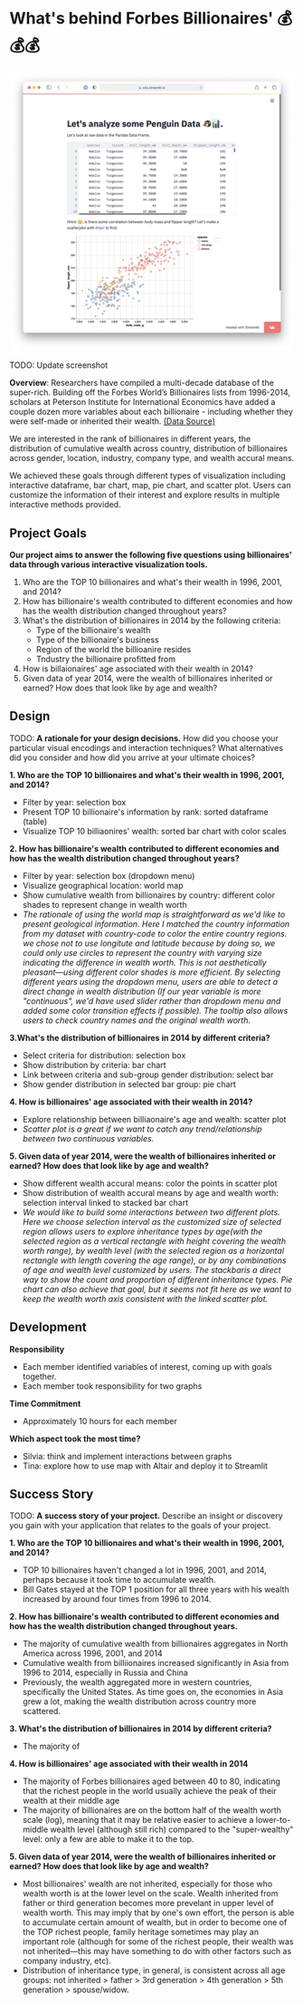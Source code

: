 # What's behind Forbes Billionaires' 💰💰💰

![A screenshot of your application. Could be a GIF.](screenshot.png)

TODO: Update screenshot

**Overview**: Researchers have compiled a multi-decade database of the super-rich. Building off the Forbes World’s Billionaires lists from 1996-2014, scholars at Peterson Institute for International Economics have added a couple dozen more variables about each billionaire - including whether they were self-made or inherited their wealth. 
[(Data Source)](https://corgis-edu.github.io/corgis/csv/billionaires/)

We are interested in the rank of billionaires in different years, the distribution of cumulative wealth across country, distribution of billionaires across gender, location, industry, company type, and wealth accural means. 

We achieved these goals through different types of visualization including interactive dataframe, bar chart, map, pie chart, and scatter plot. Users can customize the information of their interest and explore results in multiple interactive methods provided.

## Project Goals
**Our project aims to answer the following five questions using billionaires' data through various interactive visualization tools.**
1. Who are the TOP 10 billionaires and what's their wealth in 1996, 2001, and 2014?
2. How has billionaire's wealth contributed to different economies and how has the wealth distribution changed throughout years?
3. What's the distribution of billionaires in 2014 by the following criteria:
    - Type of the billionaire's wealth
    - Type of the billionaire's business
    - Region of the world the billioanire resides
    - Tndustry the billionaire profitted from
4. How is billaionaires' age associated with their wealth in 2014?
5. Given data of year 2014, were the wealth of billionaires inherited or earned? How does that look like by age and wealth?

## Design

TODO: **A rationale for your design decisions.** How did you choose your particular visual encodings and interaction techniques? What alternatives did you consider and how did you arrive at your ultimate choices?

**1. Who are the TOP 10 billionaires and what's their wealth in 1996, 2001, and 2014?**
  - Filter by year: selection box  
  - Present TOP 10 billionaire's information by rank: sorted dataframe (table)
  - Visualize TOP 10 billiaonires' wealth: sorted bar chart with color scales

 
**2. How has billionaire's wealth contributed to different economies and how has the wealth distribution changed throughout years?**
  - Filter by year: selection box (dropdown menu)
  - Visualize geographical location: world map
  - Show cumulative wealth from billionaires by country: different color shades to represent change in wealth worth 
  - *The rationale of using the world map is straightforward as we'd like to present geological information. Here I matched the country information from my dataset with country-code to color the entire country regions. we chose not to use longitute and latitude because by doing so, we could only use circles to represent the country with varying size indicating the difference in wealth worth. This is not aesthetically pleasant—using different color shades is more efficient. By selecting different years using the dropdown menu, users are able to detect a direct change in wealth distribution (If our year variable is more "continuous", we'd have used slider rather than dropdown menu and added some color transition effects if possible). The tooltip also allows users to check country names and the original wealth worth.*  


**3.What's the distribution of billionaires in 2014 by different criteria?**
  - Select criteria for distribution: selection box
  - Show distribution by criteria: bar chart
  - Link between criteria and sub-group gender distribution: select bar
  - Show gender distribution in selected bar group: pie chart

**4. How is billionaires' age associated with their wealth in 2014?**
  - Explore relationship between billiaonaire's age and wealth: scatter plot
  - *Scatter plot is a great if we want to catch any trend/relationship between two continuous variables.*


**5. Given data of year 2014, were the wealth of billionaires inherited or earned? How does that look like by age and wealth?**
  - Show different wealth accural means: color the points in scatter plot
  - Show distribution of wealth accural means by age and wealth worth: selection interval linked to stacked bar chart
  - *We would like to build some interactions between two different plots. Here we choose selection interval as the customized size of selected region allows users to explore inheritance types by age(with the selected region as a vertical rectangle with height covering the wealth worth range), by wealth level (with the selected region as a horizontal rectangle with length covering the age range), or by any combinations of age and wealth level customized by users. The stackbaris a direct way to show the count and proportion of different inheritance types. Pie chart can also achieve that goal, but it seems not fit here as we want to keep the wealth worth axis consistent with the linked scatter plot.*



## Development
**Responsibility**
- Each member identified variables of interest, coming up with goals together.
- Each member took responsibility for two graphs

**Time Commitment**
- Approximately 10 hours for each member


**Which aspect took the most time?**
- Silvia: think and implement interactions between graphs
- Tina: explore how to use map with Altair and deploy it to Streamlit



## Success Story

TODO:  **A success story of your project.** Describe an insight or discovery you gain with your application that relates to the goals of your project.




**1. Who are the TOP 10 billionaires and what's their wealth in 1996, 2001, and 2014?**
- TOP 10 billionaires haven't changed a lot in 1996, 2001, and 2014, perhaps because it took time to accumulate wealth.
- Bill Gates stayed at the TOP 1 position for all three years with his wealth increased by around four times from 1996 to 2014.


**2. How has billionaire's wealth contributed to different economies and how has the wealth distribution changed throughout years.**
- The majority of cumulative wealth from billionaires aggregates in North America across 1996, 2001, and 2014
- Cumulative wealth from billiionaires increased significantly in Asia from 1996 to 2014, especially in Russia and China
- Previously, the wealth aggregated more in western countries, specifically the United States. As time goes on, the economies in Asia grew a lot, making the wealth distribution across country more scattered.


**3. What's the distribution of billionaires in 2014 by different criteria?**
- The majority of
    
    
**4. How is billionaires' age associated with their wealth in 2014**
- The majority of Forbes billionaires aged between 40 to 80, indicating that the richest people in the world usually achieve the peak of their wealth at their middle age
- The majority of billionaires are on the bottom half of the wealth worth scale (log), meaning that it may be relative easier to achieve a lower-to-middle wealth level (although still rich) compared to the "super-wealthy" level: only a few are able to make it to the top.
    
    
**5. Given data of year 2014, were the wealth of billionaires inherited or earned? How does that look like by age and wealth?**
- Most billionaires' wealth are not inherited, especially for those who wealth worth is at the lower level on the scale. Wealth inherited from father or third generation becomes more prevelant in upper level of wealth worth. This may imply that by one's own effort, the person is able to accumulate certain amount of wealth, but in order to become one of the TOP richest people, family heritage sometimes may play an important role (although for some of the richest people, their wealth was not inherited—this may have something to do with other factors such as company industry, etc).
- Distribution of inheritance type, in general, is consistent across all age groups: not inherited > father > 3rd generation > 4th generation > 5th generation > spouse/widow.



